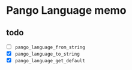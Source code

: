 Pango Language memo
===================

todo
----

* [ ] `pango_language_from_string`
* [x] `pango_language_to_string`
* [x] `pango_language_get_default`
